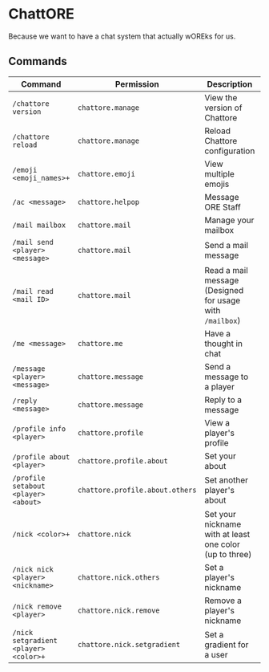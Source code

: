 # ChattORE

Because we want to have a chat system that actually wOREks for us.

## Commands

| Command                               | Permission                      | Description                                              | Aliases                                   |
|---------------------------------------|---------------------------------|----------------------------------------------------------|-------------------------------------------|
| `/chattore version`                   | `chattore.manage`               | View the version of Chattore                             | No aliases                                |
| `/chattore reload`                    | `chattore.manage`               | Reload Chattore configuration                            | No aliases                                |
| `/emoji <emoji_names>+`               | `chattore.emoji`                | View multiple emojis                                     | No aliases                                |
| `/ac <message>`                       | `chattore.helpop`               | Message ORE Staff                                        | No aliases                                |
| `/mail mailbox`                       | `chattore.mail`                 | Manage your mailbox                                      | `/mailbox\|/mail`                         |
| `/mail send <player> <message>`       | `chattore.mail`                 | Send a mail message                                      | No aliases                                |
| `/mail read <mail ID>`                | `chattore.mail`                 | Read a mail message (Designed for usage with `/mailbox`) | No aliases                                |
| `/me <message>`                       | `chattore.me`                   | Have a thought in chat                                   | No aliases                                |
| `/message <player> <message>`         | `chattore.message`              | Send a message to a player                               | `/msg\|/vmsg\|/vmessage\|/whisper\|/tell` |
| `/reply <message>`                    | `chattore.message`              | Reply to a message                                       | `/playerprofile`                          |
| `/profile info <player>`              | `chattore.profile`              | View a player's profile                                  | `/playerprofile`                          |
| `/profile about <player>`             | `chattore.profile.about`        | Set your about                                           | `/playerprofile`                          |
| `/profile setabout <player> <about>`  | `chattore.profile.about.others` | Set another player's about                               | `/playerprofile`                          |
| `/nick <color>+`                      | `chattore.nick`                 | Set your nickname with at least one color (up to three)  | No aliases                                |
| `/nick nick <player> <nickname>`      | `chattore.nick.others`          | Set a player's nickname                                  | No aliases                                |
| `/nick remove <player>`               | `chattore.nick.remove`          | Remove a player's nickname                               | No aliases                                |
| `/nick setgradient <player> <color>+` | `chattore.nick.setgradient`     | Set a gradient for a user                                | No aliases                                |
